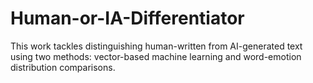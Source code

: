 # Human-or-IA-Differentiator
This work tackles distinguishing human-written from AI-generated text using two methods: vector-based machine learning and word-emotion distribution comparisons.
